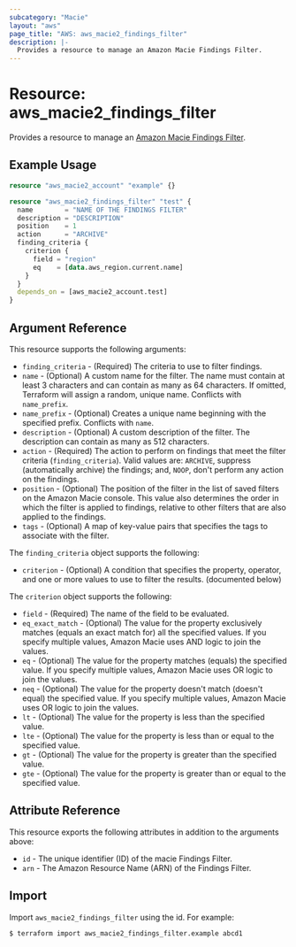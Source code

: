 ```yaml
---
subcategory: "Macie"
layout: "aws"
page_title: "AWS: aws_macie2_findings_filter"
description: |-
  Provides a resource to manage an Amazon Macie Findings Filter.
---
```


# Resource: aws_macie2_findings_filter

Provides a resource to manage an [Amazon Macie Findings Filter](https://docs.aws.amazon.com/macie/latest/APIReference/findingsfilters-id.html).

## Example Usage

```terraform
resource "aws_macie2_account" "example" {}

resource "aws_macie2_findings_filter" "test" {
  name        = "NAME OF THE FINDINGS FILTER"
  description = "DESCRIPTION"
  position    = 1
  action      = "ARCHIVE"
  finding_criteria {
    criterion {
      field = "region"
      eq    = [data.aws_region.current.name]
    }
  }
  depends_on = [aws_macie2_account.test]
}
```

## Argument Reference

This resource supports the following arguments:

* `finding_criteria` - (Required) The criteria to use to filter findings.
* `name` - (Optional) A custom name for the filter. The name must contain at least 3 characters and can contain as many as 64 characters. If omitted, Terraform will assign a random, unique name. Conflicts with `name_prefix`.
* `name_prefix` -  (Optional) Creates a unique name beginning with the specified prefix. Conflicts with `name`.
* `description` - (Optional) A custom description of the filter. The description can contain as many as 512 characters.
* `action` - (Required) The action to perform on findings that meet the filter criteria (`finding_criteria`). Valid values are: `ARCHIVE`, suppress (automatically archive) the findings; and, `NOOP`, don't perform any action on the findings.
* `position` - (Optional) The position of the filter in the list of saved filters on the Amazon Macie console. This value also determines the order in which the filter is applied to findings, relative to other filters that are also applied to the findings.
* `tags` - (Optional) A map of key-value pairs that specifies the tags to associate with the filter.

The `finding_criteria` object supports the following:

* `criterion` -  (Optional) A condition that specifies the property, operator, and one or more values to use to filter the results.  (documented below)

The `criterion` object supports the following:

* `field` - (Required) The name of the field to be evaluated.
* `eq_exact_match` - (Optional) The value for the property exclusively matches (equals an exact match for) all the specified values. If you specify multiple values, Amazon Macie uses AND logic to join the values.
* `eq` - (Optional) The value for the property matches (equals) the specified value. If you specify multiple values, Amazon Macie uses OR logic to join the values.
* `neq` - (Optional) The value for the property doesn't match (doesn't equal) the specified value. If you specify multiple values, Amazon Macie uses OR logic to join the values.
* `lt` - (Optional) The value for the property is less than the specified value.
* `lte` - (Optional) The value for the property is less than or equal to the specified value.
* `gt` - (Optional) The value for the property is greater than the specified value.
* `gte` - (Optional) The value for the property is greater than or equal to the specified value.

## Attribute Reference

This resource exports the following attributes in addition to the arguments above:

* `id` - The unique identifier (ID) of the macie Findings Filter.
* `arn` - The Amazon Resource Name (ARN) of the Findings Filter.

## Import

Import `aws_macie2_findings_filter` using the id. For example:

```
$ terraform import aws_macie2_findings_filter.example abcd1
```

